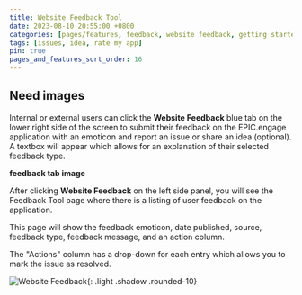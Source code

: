 ```yaml
---
title: Website Feedback Tool
date: 2023-08-10 20:55:00 +0800
categories: [pages/features, feedback, website feedback, getting started, features]
tags: [issues, idea, rate my app]
pin: true
pages_and_features_sort_order: 16
---
```


## Need images

Internal or external users can click the **Website Feedback** blue tab on the lower right side of the screen to submit their feedback on the EPIC.engage application with an emoticon and report an issue or share an idea (optional). A textbox will appear which allows for an explanation of their selected feedback type. 

**feedback tab image**

After clicking **Website Feedback** on the left side panel, you will see the Feedback Tool page where there is a listing of user feedback on the application.  

This page will show the feedback emoticon, date published, source, feedback type, feedback message, and an action column.   

The "Actions" column has a drop-down for each entry which allows you to mark the issue as resolved.

![Website Feedback](/){: .light .shadow .rounded-10}
